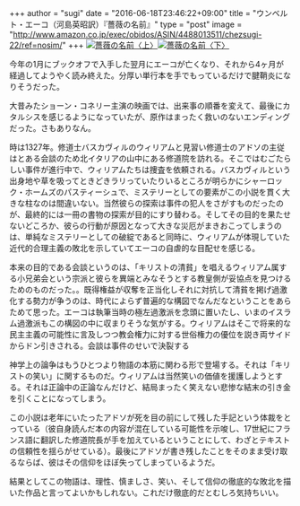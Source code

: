 +++
author = "sugi"
date = "2016-06-18T23:46:22+09:00"
title = "ウンベルト・エーコ（河島英昭訳）『薔薇の名前』"
type = "post"
image = "http://www.amazon.co.jp/exec/obidos/ASIN/4488013511/chezsugi-22/ref=nosim/"
+++
<a href="http://www.amazon.co.jp/exec/obidos/ASIN/4488013511/chezsugi-22/ref=nosim/" name="amazletlink" target="_blank"><img src="http://ecx.images-amazon.com/images/I/515XTBC9ESL._SL160_.jpg" alt="薔薇の名前〈上〉" class="alignleft"  /></a><a href="http://www.amazon.co.jp/exec/obidos/ASIN/448801352X/chezsugi-22/ref=nosim/" name="amazletlink" target="_blank"><img src="http://ecx.images-amazon.com/images/I/6164BD8S7GL._SL160_.jpg" alt="薔薇の名前〈下〉" class="alignleft"  /></a>

今年の1月にブックオフで入手した翌月にエーコが亡くなり、それから4ヶ月が経過してようやく読み終えた。分厚い単行本を手でもっているだけで腱鞘炎になりそうだった。

大昔みたショーン・コネリー主演の映画では、出来事の順番を変えて、最後にカタルシスを感じるようになっていたが、原作はまったく救いのないエンディングだった。さもありなん。

時は1327年。修道士バスカヴィルのウィリアムと見習い修道士のアドソの主従はとある会談のため北イタリアの山中にある修道院を訪れる。そこではむごたらしい事件が進行中で、ウィリアムたちは捜査を依頼される。バスカヴィルという出身地や草を吸ってときどきラリっていたりいるところが明らかにシャーロック・ホームズのパスティーシュで、ミステリーとしての要素がこの小説を貫く大きな柱なのは間違いない。当然彼らの探索は事件の犯人をさがすものだったのが、最終的には一冊の書物の探索が目的にすり替わる。そしてその目的を果たせないどころか、彼らの行動が原因となって大きな災厄がまきおこってしまうのは、単純なミステリーとしての破綻であると同時に、ウィリアムが体現していた近代的合理主義の敗北を示していてエーコの自虐的な目配せを感じる。

本来の目的である会談というのは、「キリストの清貧」を唱えるウィリアム属する小兄弟会という宗派と彼らを異端とみなそうとする教皇側が妥協点を見つけるためのものだった。。既得権益が収奪を正当化しそれに対抗して清貧を掲げ過激化する勢力が争うのは、時代によらず普遍的な構図でなんだなということをあらためて思った。エーコは執筆当時の極左過激派を念頭に置いたし、いまのイスラム過激派もこの構図の中に収まりそうな気がする。ウィリアムはそこで将来的な民主主義の可能性に言及しつつ教会権力に対する世俗権力の優位を説き両サイドからドン引きされる。会談は事件のせいで決裂する

神学上の論争はもうひとつより物語の本筋に関わる形で登場する。それは「キリストの笑い」に関するものだ。ウィリアムは当然笑いの価値を援護しようとする。それは正論中の正論なんだけど、結局まったく笑えない悲惨な結末の引き金を引くことになってしまう。

この小説は老年にいたったアドソが死を目の前にして残した手記という体裁をとっている（彼自身読んだ本の内容が混在している可能性を示唆し、17世紀にフランス語に翻訳した修道院長が手を加えているということにして、わざとテキストの信頼性を揺らがせている）。最後にアドソが書き残したことをそのまま受け取るならば、彼はその信仰をほぼ失ってしまっているようだ。

結果としてこの物語は、理性、慎ましさ、笑い、そして信仰の徹底的な敗北を描いた作品と言ってよいかもしれない。これだけ徹底的だとむしろ気持ちいい。
